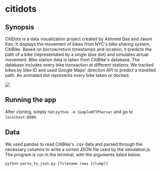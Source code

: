 # citidots

## Synopsis
CitiDots is a data visualization project created by Ashneel Das and Jason Kao. It displays the movement of bikes from NYC's bike sharing system, CitiBike. Based on borrow/return timestamps and location, it predicts the path of a bike (representated by a single blue dot) and simulates actual movement. Bike station data is taken from CitiBike's database. The database includes every bike transaction at different stations. We tracked bikes by bike ID and used Google Maps' direction API to predict a travelled path. An animated dot represents every bike taken or docked.

<img src="https://github.com/ashneeldas2/citidots/blob/master/demo.gif">  

## Running the app
After cloning, simply run `python -m SimpleHTTPServer` and go to `localhost:8000`.


## Data
We used pandas to read CitiBike's .csv data and parsed through the necessary columns to write a sorted JSON file used by the simulation.js. The program is run in the terminal, with the arguments listed below.
 ```
 python parse_to_json.py [filename rows [clump]]
 ```
